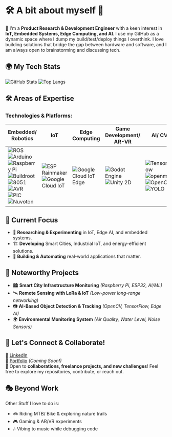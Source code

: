 #  🛠️ A bit about myself 🌟

👋 I'm a **Product Research & Development Engineer** with a keen interest in **IoT, Embedded Systems, Edge Computing, and AI**. I use my GitHub as a dynamic space where I dump my build/test/deploy things I overthink. I love building solutions that bridge the gap between hardware and software, and I am always open to brainstorming and discussing tech. 

## 🌍 My Tech Stats

![GitHub Stats](https://github-readme-stats.vercel.app/api?username=855princekumar&show_icons=true&theme=dark)
![Top Langs](https://github-readme-stats.vercel.app/api/top-langs/?username=855princekumar&layout=compact&theme=dark)

## 🛠️ Areas of Expertise

### Technologies & Platforms:

| **Embedded/ Robotics** | **IoT** | **Edge Computing** | **Game Development/ AR-VR** | **AI/ CV** | **CAD/ CAM** | **Web Dev** | **Database** | **DevOps & Others** |
|-----------------------------------------|-------------------------------|--------------------|------------------------------|-----------------------------|-------------------|-------------------------------|--------------|----------------------|
| ![ROS](https://img.shields.io/badge/-ROS-black?style=flat-square&logo=ROS) ![Arduino](https://img.shields.io/badge/-Arduino-black?style=flat-square&logo=Arduino) ![Raspberry Pi](https://img.shields.io/badge/-Raspberry%20Pi-black?style=flat-square&logo=Raspberry%20Pi) ![Buildroot](https://img.shields.io/badge/-Buildroot-black?style=flat-square&logo=linux) ![8051](https://img.shields.io/badge/-8051-black?style=flat-square&logo=8051) ![AVR](https://img.shields.io/badge/-AVR-black?style=flat-square&logo=AVR) ![PIC](https://img.shields.io/badge/-PIC-black?style=flat-square&logo=PIC) ![Nuvoton](https://img.shields.io/badge/-Nuvoton-black?style=flat-square&logo=Nuvoton) | ![ESP Rainmaker](https://img.shields.io/badge/-ESP%20Rainmaker-black?style=flat-square&logo=espressif) ![Google Cloud IoT](https://img.shields.io/badge/-Google%20Cloud%20IoT-black?style=flat-square&logo=google-cloud) | ![Google Cloud IoT Edge](https://img.shields.io/badge/-Google%20Cloud%20IoT%20Edge-black?style=flat-square&logo=google-cloud) | ![Godot Engine](https://img.shields.io/badge/-Godot%20Engine-black?style=flat-square&logo=godot-engine) ![Unity 2D](https://img.shields.io/badge/-Unity%202D-black?style=flat-square&logo=unity) | ![TensorFlow](https://img.shields.io/badge/-TensorFlow-black?style=flat-square&logo=tensorflow) ![openmv](https://img.shields.io/badge/-openmv-black?style=flat-square&logo=openmv) ![OpenCV](https://img.shields.io/badge/-opencv-black?style=flat-square&logo=opencv) ![YOLO](https://img.shields.io/badge/-yolo-black?style=flat-square&logo=yolo) | ![OpenSCAD](https://img.shields.io/badge/-OpenSCAD-black?style=flat-square&logo=OpenSCAD) ![Fusion360](https://img.shields.io/badge/-Fusion360-black?style=flat-square&logo=Fusion360) ![SolidWorks](https://img.shields.io/badge/-SolidWorks-black?style=flat-square&logo=SolidWorks) ![AutoCAD](https://img.shields.io/badge/-AutoCAD-black?style=flat-square&logo=AutoCAD) ![KiCad](https://img.shields.io/badge/-KiCad-black?style=flat-square&logo=KiCad) ![Proteus](https://img.shields.io/badge/-Proteus-black?style=flat-square&logo=Proteus) | ![php](https://img.shields.io/badge/-php-black?style=flat-square&logo=php) ![Jamstack](https://img.shields.io/badge/-Jamstack-black?style=flat-square&logo=Jamstack) ![HTML5](https://img.shields.io/badge/-HTML5-black?style=flat-square&logo=html5) ![CSS3](https://img.shields.io/badge/-CSS3-black?style=flat-square&logo=css3)  ![Bootstrap](https://img.shields.io/badge/-Bootstrap-black?style=flat-square&logo=bootstrap) ![JavaScript](https://img.shields.io/badge/-JavaScript-black?style=flat-square&logo=javascript) | ![XAMPP](https://img.shields.io/badge/-XAMPP-black?style=flat-square&logo=XAMPP) ![MySQL](https://img.shields.io/badge/-MySQL-black?style=flat-square&logo=mysql) ![Firebase](https://img.shields.io/badge/-Firebase-black?style=flat-square&logo=firebase) | ![Python](https://img.shields.io/badge/-Python-black?style=flat-square&logo=python) ![Shell Script](https://img.shields.io/badge/-Shell_Script-black?style=flat-square&logo=gnu-bash) ![Git](https://img.shields.io/badge/-Git-black?style=flat-square&logo=git) ![Curl](https://img.shields.io/badge/-Curl-black?style=flat-square&logo=curl) ![C](https://img.shields.io/badge/-C-black?style=flat-square&logo=c) ![C++](https://img.shields.io/badge/-C++-black?style=flat-square&logo=c) |

## 🚀 Current Focus
- 🔬 **Researching & Experimenting** in IoT, Edge AI, and embedded systems.
- 🏗️ **Developing** Smart Cities, Industrial IoT, and energy-efficient solutions.
- 🤖 **Building & Automating** real-world applications that matter.

## 📌 Noteworthy Projects
- 🏙 **Smart City Infrastructure Monitoring** *(Raspberry Pi, ESP32, AI/ML)*
- 🛰 **Remote Sensing with LoRa & IoT** *(Low-power long-range networking)*
- 📷 **AI-Based Object Detection & Tracking** *(OpenCV, TensorFlow, Edge AI)*
- 🌍 **Environmental Monitoring System** *(Air Quality, Water Level, Noise Sensors)*

## 🌱 Let's Connect & Collaborate!
🔗 [LinkedIn](https://www.linkedin.com/in/855princekumar)  
📂 [Portfolio](#) *(Coming Soon!)*  
💬 Open to **collaborations, freelance projects, and new challenges**! Feel free to explore my repositories, contribute, or reach out.

## 🎭 Beyond Work
Other Stuff I love to do is:
- 🚲 Riding MTB/ Bike & exploring nature trails
- 🎮 Gaming & AR/VR experiments
- 🎶 Vibing to music while debugging code



